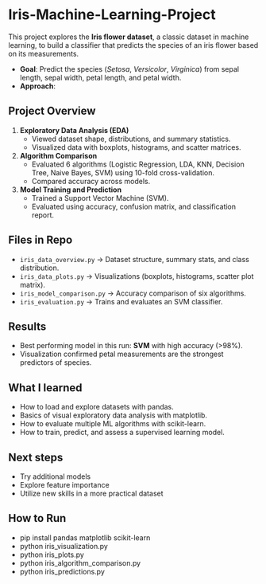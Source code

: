 # Iris-Machine-Learning-Project
This project explores the **Iris flower dataset**, a classic dataset in machine learning, to build a classifier that predicts the species of an iris flower based on its measurements.
- **Goal**: Predict the species (*Setosa*, *Versicolor*, *Virginica*) from sepal length, sepal width, petal length, and petal width.
- **Approach**:

## Project Overview
  1. **Exploratory Data Analysis (EDA)**  
     - Viewed dataset shape, distributions, and summary statistics.  
     - Visualized data with boxplots, histograms, and scatter matrices.  
  2. **Algorithm Comparison**  
     - Evaluated 6 algorithms (Logistic Regression, LDA, KNN, Decision Tree, Naive Bayes, SVM) using 10-fold cross-validation.  
     - Compared accuracy across models.  
  3. **Model Training and Prediction**  
     - Trained a Support Vector Machine (SVM).  
     - Evaluated using accuracy, confusion matrix, and classification report.
    
## Files in Repo
- `iris_data_overview.py` ->  Dataset structure, summary stats, and class distribution.  
- `iris_data_plots.py` -> Visualizations (boxplots, histograms, scatter plot matrix).  
- `iris_model_comparison.py` -> Accuracy comparison of six algorithms.  
- `iris_evaluation.py` -> Trains and evaluates an SVM classifier.

## Results
- Best performing model in this run: **SVM** with high accuracy (>98%).  
- Visualization confirmed petal measurements are the strongest predictors of species.


## What I learned
-  How to load and explore datasets with pandas.  
- Basics of visual exploratory data analysis with matplotlib.  
- How to evaluate multiple ML algorithms with scikit-learn.  
- How to train, predict, and assess a supervised learning model.

## Next steps
- Try additional models  
- Explore feature importance
- Utilize new skills in a more practical dataset

## How to Run
- pip install pandas matplotlib scikit-learn
- python iris_visualization.py
- python iris_plots.py
- python iris_algorithm_comparison.py
- python iris_predictions.py
